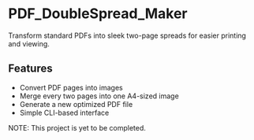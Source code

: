 # PDF_DoubleSpread_Maker
Transform standard PDFs into sleek two-page spreads for easier printing and viewing.

## Features
- Convert PDF pages into images
- Merge every two pages into one A4-sized image
- Generate a new optimized PDF file
- Simple CLI-based interface

NOTE: This project is yet to be completed.
